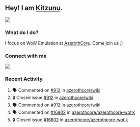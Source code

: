 ## Hey! I am [Kitzunu](https://Github.com/Kitzunu).

<!--<a href="https://github-readme-stats.kitzunu.vercel.app/api?username=Kitzunu&show_icons=true&theme=dark">
  <img align="center" src="https://github-readme-stats.kitzunu.vercel.app/api?username=Kitzunu&show_icons=true&theme=dark" />
</a>-->
<a href="https://github-readme-stats.kitzunu.vercel.app/api?username=Kitzunu&show_icons=true&theme=dark">
  <img align="center" src="https://github-readme-stats.vercel.app/api/top-langs/?username=Kitzunu&layout=compact&theme=dark" />
</a>

### What do I do?

I focus on WoW Emulation at [AzerothCore](https://Github.com/AzerothCore). Come join us ;)

### Connect with me
[![](https://img.shields.io/badge/AzerothCore%20Discord-Connect%20with%20me!-green)](https://discord.com/invite/gkt4y2x)

### Recent Activity

<!--START_SECTION:activity-->
1. 🗣 Commented on [#912](https://github.com/azerothcore/wiki/issues/912#issuecomment-1646613758) in [azerothcore/wiki](https://github.com/azerothcore/wiki)
2. 🔒 Closed issue [#912](https://github.com/azerothcore/wiki/issues/912) in [azerothcore/wiki](https://github.com/azerothcore/wiki)
3. 🗣 Commented on [#912](https://github.com/azerothcore/wiki/issues/912#issuecomment-1646613546) in [azerothcore/wiki](https://github.com/azerothcore/wiki)
4. 🗣 Commented on [#16802](https://github.com/azerothcore/azerothcore-wotlk/issues/16802#issuecomment-1644784689) in [azerothcore/azerothcore-wotlk](https://github.com/azerothcore/azerothcore-wotlk)
5. 🔒 Closed issue [#16802](https://github.com/azerothcore/azerothcore-wotlk/issues/16802) in [azerothcore/azerothcore-wotlk](https://github.com/azerothcore/azerothcore-wotlk)
<!--END_SECTION:activity-->
